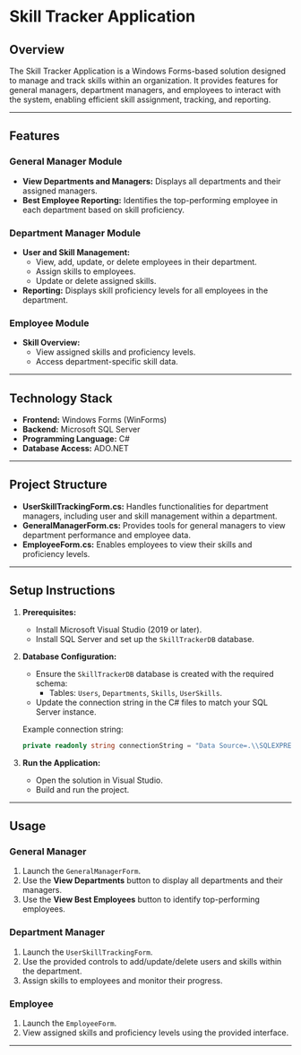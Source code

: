# Skill Tracker Application

## Overview

The Skill Tracker Application is a Windows Forms-based solution designed to manage and track skills within an organization. It provides features for general managers, department managers, and employees to interact with the system, enabling efficient skill assignment, tracking, and reporting.

---

## Features

### General Manager Module

- **View Departments and Managers:** Displays all departments and their assigned managers.
- **Best Employee Reporting:** Identifies the top-performing employee in each department based on skill proficiency.

### Department Manager Module

- **User and Skill Management:**
  - View, add, update, or delete employees in their department.
  - Assign skills to employees.
  - Update or delete assigned skills.
- **Reporting:** Displays skill proficiency levels for all employees in the department.

### Employee Module

- **Skill Overview:**
  - View assigned skills and proficiency levels.
  - Access department-specific skill data.

---

## Technology Stack

- **Frontend:** Windows Forms (WinForms)
- **Backend:** Microsoft SQL Server
- **Programming Language:** C#
- **Database Access:** ADO.NET

---

## Project Structure

- **UserSkillTrackingForm.cs:** Handles functionalities for department managers, including user and skill management within a department.
- **GeneralManagerForm.cs:** Provides tools for general managers to view department performance and employee data.
- **EmployeeForm.cs:** Enables employees to view their skills and proficiency levels.

---

## Setup Instructions

1. **Prerequisites:**

   - Install Microsoft Visual Studio (2019 or later).
   - Install SQL Server and set up the `SkillTrackerDB` database.

2. **Database Configuration:**

   - Ensure the `SkillTrackerDB` database is created with the required schema:
     - Tables: `Users`, `Departments`, `Skills`, `UserSkills`.
   - Update the connection string in the C# files to match your SQL Server instance.

   Example connection string:

   ```csharp
   private readonly string connectionString = "Data Source=.\\SQLEXPRESS01;Initial Catalog=SkillTrackerDB;Integrated Security=true";
   ```

3. **Run the Application:**

   - Open the solution in Visual Studio.
   - Build and run the project.

---

## Usage

### General Manager

1. Launch the `GeneralManagerForm`.
2. Use the **View Departments** button to display all departments and their managers.
3. Use the **View Best Employees** button to identify top-performing employees.

### Department Manager

1. Launch the `UserSkillTrackingForm`.
2. Use the provided controls to add/update/delete users and skills within the department.
3. Assign skills to employees and monitor their progress.

### Employee

1. Launch the `EmployeeForm`.
2. View assigned skills and proficiency levels using the provided interface.

---


